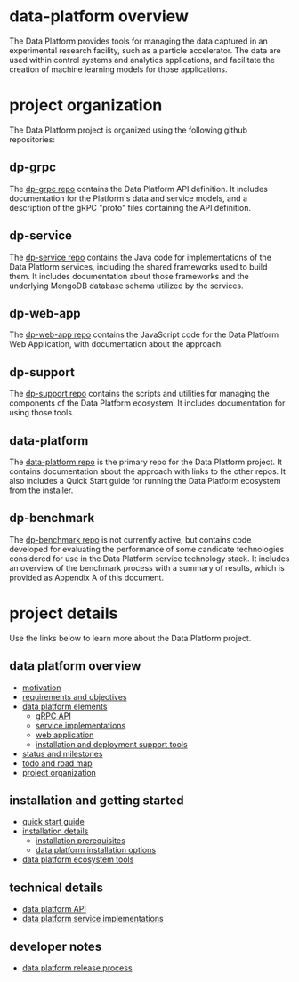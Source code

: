 # data-platform overview

The Data Platform provides tools for managing the data captured in an experimental research facility, such as a particle accelerator. The data are used within control systems and analytics applications, and facilitate the creation of machine learning models for those applications.

# project organization

The Data Platform project is organized using the following github repositories:

## dp-grpc

The [dp-grpc repo](https://github.com/osprey-dcs/dp-grpc) contains the Data Platform API definition.  It includes documentation for the Platform's data and service models, and a description of the gRPC "proto" files containing the API definition.

## dp-service

The [dp-service repo](https://github.com/osprey-dcs/dp-service) contains the Java code for implementations of the Data Platform services, including the shared frameworks used to build them.  It includes documentation about those frameworks and the underlying MongoDB database schema utilized by the services.

## dp-web-app

The [dp-web-app repo](https://github.com/osprey-dcs/dp-web-app) contains the JavaScript code for the Data Platform Web Application, with documentation about the approach.

## dp-support

The [dp-support repo](https://github.com/osprey-dcs/dp-support) contains the scripts and utilities for managing the components of the Data Platform ecosystem.  It includes documentation for using those tools.

## data-platform

The [data-platform repo](https://github.com/osprey-dcs/data-platform) is the primary repo for the Data Platform project.  It contains documentation about the approach with links to the other repos.  It also includes a Quick Start guide for running the Data Platform ecosystem from the installer.

## dp-benchmark

The [dp-benchmark repo](https://github.com/osprey-dcs/dp-benchmark) is not currently active, but contains code developed for evaluating the performance of some candidate technologies considered for use in the Data Platform service technology stack.  It includes an overview of the benchmark process with a summary of results, which is provided as Appendix A of this document.

# project details

Use the links below to learn more about the Data Platform project.

## data platform overview

* [motivation](https://github.com/osprey-dcs/data-platform/blob/main/doc/documents/dp/dp-tech.md#motivation)
* [requirements and objectives](https://github.com/osprey-dcs/data-platform/blob/main/doc/documents/dp/dp-tech.md#requirements-and-objectives)
* [data platform elements](https://github.com/osprey-dcs/data-platform/blob/main/doc/documents/dp/dp-tech.md#data-platform-elements)
  * [gRPC API](https://github.com/osprey-dcs/data-platform/blob/main/doc/documents/dp/dp-tech.md#grpc-api)
  * [service implementations](https://github.com/osprey-dcs/data-platform/blob/main/doc/documents/dp/dp-tech.md#service-implementations)
  * [web application](https://github.com/osprey-dcs/data-platform/blob/main/doc/documents/dp/dp-tech.md#web-application)
  * [installation and deployment support tools](https://github.com/osprey-dcs/data-platform/blob/main/doc/documents/dp/dp-tech.md#installation-and-deployment-support-tools)
* [status and milestones](https://github.com/osprey-dcs/data-platform/blob/main/doc/documents/dp/dp-tech.md#status-and-milestones)
* [todo and road map](https://github.com/osprey-dcs/data-platform/blob/main/doc/documents/dp/dp-tech.md#todo-and-road-map)
* [project organization](https://github.com/osprey-dcs/data-platform/blob/main/doc/documents/dp/dp-tech.md#project-organization)

## installation and getting started
* [quick start guide](doc/user/quick-start.md)
* [installation details](doc/user/installation.md)
  * [installation prerequisites](doc/user/installation.md#installation-prerequisites)
  * [data platform installation options](doc/user/installation.md#data-platform-installation-options)
* [data platform ecosystem tools](https://github.com/osprey-dcs/dp-support)

## technical details
* [data platform API](https://github.com/osprey-dcs/data-platform/blob/main/doc/documents/dp/dp-tech.md#data-platform-api)
* [data platform service implementations](https://github.com/osprey-dcs/data-platform/blob/main/doc/documents/dp/dp-tech.md#data-platform-service-implementations)

## developer notes

* [data platform release process](doc/developer/release.md)
